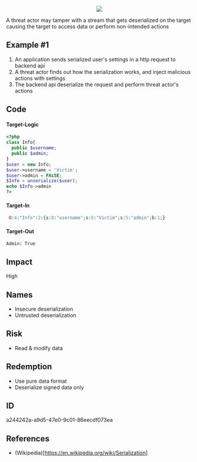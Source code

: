 <p align="center"> <img src="https://raw.githubusercontent.com/qeeqbox/insecure-deserialization/main/xslt-injectinsecure-deserialization.png"></p>

A threat actor may tamper with a stream that gets deserialized on the target causing the target to access data or perform non-intended actions

## Example #1
1. An application sends serialized user's settings in a http request to backend api
2. A threat actor finds out how the serialization works, and inject malicious actions with settings
3. The backend api deserialize the request and perform threat actor's actions

## Code
#### Target-Logic
```php
<?php
class Info{
  public $username;
  public $admin;
}
$user = new Info;
$user->username = 'Victim';
$user->admin = FALSE;
$Info = unserialize($user);
echo $Info->admin
?>
```

#### Target-In
```php
 O:4:"Info":2:{s:8:"username";s:6:"Victim";s:5:"admin";b:1;} 
```

#### Target-Out
```
Admin: True
```

## Impact
High

## Names
- Insecure deserialization
- Untrusted deserialization

## Risk
- Read & modify data

## Redemption
- Use pure data format
- Deserialize signed data only

## ID
a244242a-a9d5-47e0-9c01-86eecdf073ea

## References
- (Wikipedia)[https://en.wikipedia.org/wiki/Serialization]
